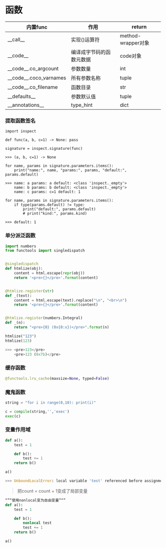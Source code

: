 # 函数

内置func|作用|return
---|---|---
\_\_call\_\_|实现()运算符|method-wrapper对象
\_\_code\_\_|编译成字节码的函数元数据|code对象
\_\_code\_\_.co_argcount|参数数量|int
\_\_code\_\_.coco_varnames|所有参数名称|tuple
\_\_code\_\_.co_filename|函数目录|str
\_\_defaults\_\_|参数默认值|tuple
\_\_annotations\_\_|type_hint|dict

### 提取函数签名
```
import inspect

def func(a, b, c=1) -> None: pass

signature = inspect.signature(func)

>>> (a, b, c=1) -> None

for name, params in signature.parameters.items():
    print("name:", name, "params:", params, "default:", params.default)

>>> name: a params: a default: <class 'inspect._empty'>
    name: b params: b default: <class 'inspect._empty'>
    name: c params: c=1 default: 1

for name, params in signature.parameters.items():
    if type(params.default) != type:
        print("default:", params.default)
        # print("kind:", params.kind)

>>> default: 1
```

### 单分派泛函数
```python
import numbers
from functools import singledispatch


@singledispatch
def htmlize(obj):
    content = html.escape(repr(obj))
    return '<pre>{}</pre>'.format(content)


@htmlize.register(str)
def _(text):
    content = html.escape(text).replace("\n", "<br>\n")
    return '<pre>{}</pre>'.format(content)


@htmlize.register(numbers.Integral)
def _(n):
    return "<pre>{0} (0x{0:x})</pre>".format(n)

htmlize("123")
htmlize(123)

>>> <pre>123</pre>
    <pre>123 (0x7b)</pre>
```

### 缓存函数
```python
@functools.lru_cache(maxsize=None, typed=False)
```

### 魔鬼函数
```python
string = "for i in range(0,10): print(i)"

c = compile(string,'','exec')
exec(c)
```

### 变量作用域
```python
def a():
    test = 1

    def b():
        test += 1
    return b()

a()

>>> UnboundLocalError: local variable 'test' referenced before assignment
```

> 把count = count + 1变成了局部变量

```python
“”“使用nonlocal变为自由变量”“”
def a():
    test = 1

    def b():
        nonlocal test
        test += 1
    return b()

a()
```